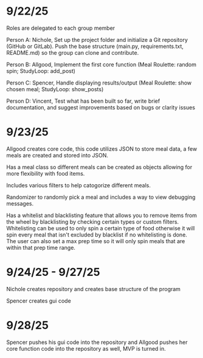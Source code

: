 # 9/22/25
Roles are delegated to each group member

Person A: Nichole, Set up the project folder and initialize a Git repository (GitHub or GitLab). Push the base structure (main.py, requirements.txt, README.md) so the group can clone and contribute.

Person B: Allgood, Implement the first core function (Meal Roulette: random spin; StudyLoop: add_post)

Person C: Spencer, Handle displaying results/output (Meal Roulette: show chosen meal; StudyLoop: show_posts)

Person D: Vincent, Test what has been built so far, write brief documentation, and suggest improvements based on bugs or clarity issues

# 9/23/25
Allgood creates core code, this code utilizes JSON to store meal data, a few meals are created and stored into JSON.

Has a meal class so different meals can be created as objects allowing for more flexibility with food items.

Includes various filters to help catogorize different meals.

Randomizer to randomly pick a meal and includes a way to view debugging messages.

Has a whitelist and blacklisting feature that allows you to remove items from the wheel by blacklisting by checking certain types or custom filters. Whitelisting can be used to only spin a certain type of food
otherwise it will spin every meal that isn't excluded by blacklist if no whitelisting is done. The user can also set a max prep time so it will only spin meals that are within that prep time range.
# 9/24/25 - 9/27/25
Nichole creates repository and creates base structure of the program

Spencer creates gui code

# 9/28/25
Spencer pushes his gui code into the repository and Allgood pushes her core function code into the repository as well, MVP is turned in.
